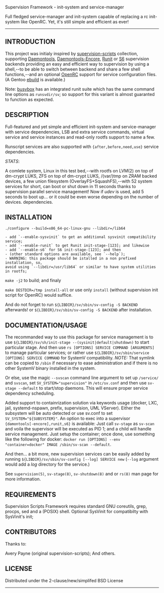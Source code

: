Supervision Framework - init-system and service-manager

Full fledged service-manager and init-system capable of replacing a
rc init-system like OpenRC. Yet, it's still simple and efficient as ever!

---

INTRODUCTION
------------

This project was initialy inspired by [supervision-scripts][1] collection,
supporting [Daemontools][3], [Daemontools-Encore][4], [Runit][5] or [S6][6]
supervision backends providing an easy and efficient way to supervision
by using a shell,--to be able to switch between backend and share a few shell
functions,--and an optional [OpenRC][7] support for service configuration files.
(A Gentoo [ebuild][2] is available.)

Note: [busybox](http://www.busybox.net/) has an integrated runit suite which has
the same command line options as `runsvdir/sv`; so support for this variant is
almost guaranted to function as expected.

DESCRIPTION
-----------

Full-featured and yet simple and efficient init-system and service-manager
with service dependencies, LSB and extra service commands, virtual
service and service instances and read-only rootfs support to name a few.

Runscript services are also supported with `{after,before,need,use}` service
dependencies.

*STATS*:

A comlete system, Linux in this test bed,--with rootfs on LVM(2) on top of
dm-crypt LUKS, ZFS on top of dm-crypt LUKS, /(var/)tmp on ZRAM backed devices,
a few union filesystem (OverlayFS+SquashFS),--with 52 system services for short,
can boot or shut down in 11 seconds thanks to supervision parallel service
management! Now if _udev_ is used, add 5 seconds to boot up... or it could be
even worse depending on the number of devices.
dependencies.

INSTALLATION
------------

`./configure --build=x86_64-pc-linux-gnu --libdir=/lib64`

    - add `--enable-sysvinit` to get an additional sysvinit compatibility service;
    - add `--enable-runit` to get Runit init-stage-[123]; and likewise
    - add `--enable-s6` for S6 init-stage-[123]; and then
    - (other standard options are available, see `--help`);
    - WARNING: this package should be istalled in a non prefixed installation, so,
    avoid using `--libdir=/usr/lib64` or similar to have system utilities in rootfs;

`make -j2` to build; and finaly

`make DESTDIR=/tmp install-all` or use only `install` (without supervision init
script for OpenRC) would suffice.

And do not forget to run `${LIBDIR}/sv/sbin/sv-config -S BACKEND` afterwards!
or `${LIBDIR}/sv/sbin/sv-config -S BACKEND` after installation.

DOCUMENTATION/USAGE
-------------------

The recommanded way to use this package for service management is to use
`${LIBDIR}/sv/sh/init-stage --(sysinit|default|shutdown)` to start particular stage. And then use
`rs [OPTIONS] SERVICE COMMAND [ARGUMENTS]` to manage particular services;
or rather use `${LIBDIR}/sv/sbin/service [OPTIONS] SERVICE COMMAND` for
SystemV compatibility. *NOTE:* That symlink can be copied to `/sbin` if
necessary to ease administration and if there is no other SystemV binary
installed in the system.

Or else, use the magic `--svscan` command line argument to set up `/service/` and
`svscan`, set `SV_SYSTEM="supervision"` in `/etc/sv.conf` and then use
`sv-stage --default` to start/stop daemons.
This will ensure proper service dependency scheduling.

Added support to containrization solution via keywords usage (docker, LXC, jail,
systemd-nspawn, prefix, supervision, UML VServer). Either the subsystem will be
auto detected or use sv.conf to set `SV_SYSTEM="${SUBSYSTEM}"`.
An option to exec into a supervisor `{damontools[-encore],runit,s6}` is available:
Just call `sv-stage` as `sv-scan` and voila the supervisor will be executed as
PID 1; and a child will handle service management. Just setup the container;
once done, use something like the following for docker:
`docker run [OPTIONS] --env "container=docker" IMAGE /sbin/sv-scan --default`.

And then... a bit more, new supervision services can be easily added by
running `${LIBDIR}/sv/sbin/sv-config [--log] SERVICE new` (`--log` argument
would add a *log* directory for the service.)

See `supervision(5)`, `sv-stage(8)`, `sv-shutdown(8)` and or `rs(8)` man page
for more information.

REQUIREMENTS
------------

Supervision Scripts Framework requires standard GNU coreutils, grep, procps,
sed and a (POSIX) shell. Optional SysVinit for compatibilty with SysVinit's init;

CONTRIBUTORS
------------

Thanks to:

Avery Payne (original supervision-scripts);
And others.

LICENSE
-------

Distributed under the 2-clause/new/simplifed BSD License

---

[1]:https://github.com/apayne/supervision-scripts
[2]:https://github.com/tokiclover/bar-overlay
[3]:http://cr.yp.to/daemontools.html
[4]:http://untroubled.org/daemontools-encore/
[5]:http://smarden.org/runit/
[6]:http://www.skarnet.org/software/s6/
[7]:https://github.com/OpenRC/openrc
